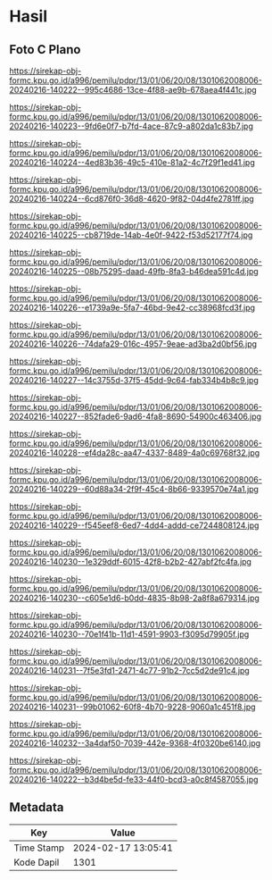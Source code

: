 # Hasil

## Foto C Plano

https://sirekap-obj-formc.kpu.go.id/a996/pemilu/pdpr/13/01/06/20/08/1301062008006-20240216-140222--995c4686-13ce-4f88-ae9b-678aea4f441c.jpg

https://sirekap-obj-formc.kpu.go.id/a996/pemilu/pdpr/13/01/06/20/08/1301062008006-20240216-140223--9fd6e0f7-b7fd-4ace-87c9-a802da1c83b7.jpg

https://sirekap-obj-formc.kpu.go.id/a996/pemilu/pdpr/13/01/06/20/08/1301062008006-20240216-140224--4ed83b36-49c5-410e-81a2-4c7f29f1ed41.jpg

https://sirekap-obj-formc.kpu.go.id/a996/pemilu/pdpr/13/01/06/20/08/1301062008006-20240216-140224--6cd876f0-36d8-4620-9f82-04d4fe2781ff.jpg

https://sirekap-obj-formc.kpu.go.id/a996/pemilu/pdpr/13/01/06/20/08/1301062008006-20240216-140225--cb8719de-14ab-4e0f-9422-f53d52177f74.jpg

https://sirekap-obj-formc.kpu.go.id/a996/pemilu/pdpr/13/01/06/20/08/1301062008006-20240216-140225--08b75295-daad-49fb-8fa3-b46dea591c4d.jpg

https://sirekap-obj-formc.kpu.go.id/a996/pemilu/pdpr/13/01/06/20/08/1301062008006-20240216-140226--e1739a9e-5fa7-46bd-9e42-cc38968fcd3f.jpg

https://sirekap-obj-formc.kpu.go.id/a996/pemilu/pdpr/13/01/06/20/08/1301062008006-20240216-140226--74dafa29-016c-4957-9eae-ad3ba2d0bf56.jpg

https://sirekap-obj-formc.kpu.go.id/a996/pemilu/pdpr/13/01/06/20/08/1301062008006-20240216-140227--14c3755d-37f5-45dd-9c64-fab334b4b8c9.jpg

https://sirekap-obj-formc.kpu.go.id/a996/pemilu/pdpr/13/01/06/20/08/1301062008006-20240216-140227--852fade6-9ad6-4fa8-8690-54900c463406.jpg

https://sirekap-obj-formc.kpu.go.id/a996/pemilu/pdpr/13/01/06/20/08/1301062008006-20240216-140228--ef4da28c-aa47-4337-8489-4a0c69768f32.jpg

https://sirekap-obj-formc.kpu.go.id/a996/pemilu/pdpr/13/01/06/20/08/1301062008006-20240216-140229--60d88a34-2f9f-45c4-8b66-9339570e74a1.jpg

https://sirekap-obj-formc.kpu.go.id/a996/pemilu/pdpr/13/01/06/20/08/1301062008006-20240216-140229--f545eef8-6ed7-4dd4-addd-ce7244808124.jpg

https://sirekap-obj-formc.kpu.go.id/a996/pemilu/pdpr/13/01/06/20/08/1301062008006-20240216-140230--1e329ddf-6015-42f8-b2b2-427abf2fc4fa.jpg

https://sirekap-obj-formc.kpu.go.id/a996/pemilu/pdpr/13/01/06/20/08/1301062008006-20240216-140230--c605e1d6-b0dd-4835-8b98-2a8f8a679314.jpg

https://sirekap-obj-formc.kpu.go.id/a996/pemilu/pdpr/13/01/06/20/08/1301062008006-20240216-140230--70e1f41b-11d1-4591-9903-f3095d79905f.jpg

https://sirekap-obj-formc.kpu.go.id/a996/pemilu/pdpr/13/01/06/20/08/1301062008006-20240216-140231--7f5e3fd1-2471-4c77-91b2-7cc5d2de91c4.jpg

https://sirekap-obj-formc.kpu.go.id/a996/pemilu/pdpr/13/01/06/20/08/1301062008006-20240216-140231--99b01062-60f8-4b70-9228-9060a1c451f8.jpg

https://sirekap-obj-formc.kpu.go.id/a996/pemilu/pdpr/13/01/06/20/08/1301062008006-20240216-140232--3a4daf50-7039-442e-9368-4f0320be6140.jpg

https://sirekap-obj-formc.kpu.go.id/a996/pemilu/pdpr/13/01/06/20/08/1301062008006-20240216-140222--b3d4be5d-fe33-44f0-bcd3-a0c8f4587055.jpg


## Metadata

| Key        | Value               |
| ---------- | ------------------- |
| Time Stamp | 2024-02-17 13:05:41 |
| Kode Dapil | 1301                |



